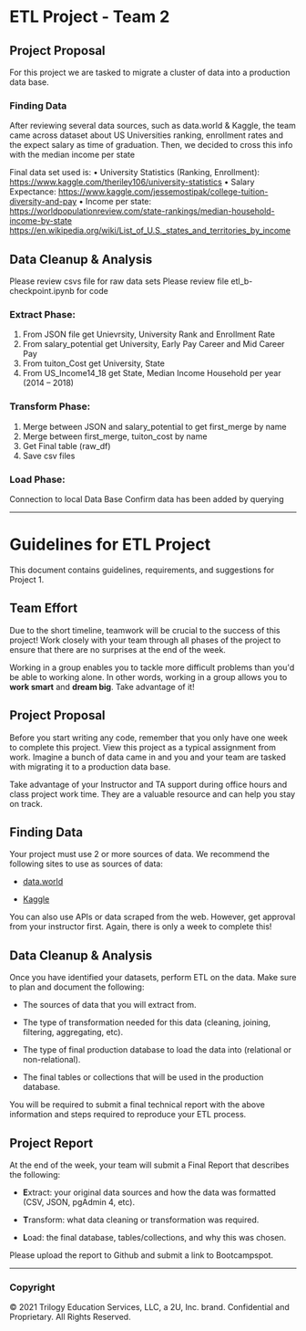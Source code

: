 # ETL Project - Team 2

## Project Proposal
For this project we are tasked to migrate a cluster of data into a production data base.

### Finding Data
After reviewing several data sources, such as data.world & Kaggle, the team came across dataset about US Universities ranking, enrollment rates and the expect salary as time of graduation. Then, we decided to cross this info with the median income per state

Final data set used is:
•	University Statistics (Ranking, Enrollment):  https://www.kaggle.com/theriley106/university-statistics 
•	Salary Expectance: https://www.kaggle.com/jessemostipak/college-tuition-diversity-and-pay
•	Income per state: https://worldpopulationreview.com/state-rankings/median-household-income-by-state
https://en.wikipedia.org/wiki/List_of_U.S._states_and_territories_by_income

## Data Cleanup & Analysis
Please review csvs file for raw data sets
Please review file etl_b-checkpoint.ipynb for code
### Extract Phase: 
1.	From JSON file get Unievrsity, University Rank and Enrollment Rate
2.	From salary_potential get University, Early Pay Career and Mid Career Pay
3.	From tuiton_Cost get University, State
4.	From US_Income14_18 get State, Median Income Household per year (2014 – 2018)

### Transform Phase:
1.	Merge between JSON and salary_potential to get first_merge by name
2.	Merge between first_merge, tuiton_cost by name
3.	Get Final table (raw_df)
4.	Save csv files

### Load Phase:
Connection to local Data Base
Confirm data has been added by querying
_____________________________________________________________
# Guidelines for ETL Project

This document contains guidelines, requirements, and suggestions for Project 1.

## Team Effort

Due to the short timeline, teamwork will be crucial to the success of this project! Work closely with your team through all phases of the project to ensure that there are no surprises at the end of the week.

Working in a group enables you to tackle more difficult problems than you'd be able to working alone. In other words, working in a group allows you to **work smart** and **dream big**. Take advantage of it!

## Project Proposal

Before you start writing any code, remember that you only have one week to complete this project. View this project as a typical assignment from work. Imagine a bunch of data came in and you and your team are tasked with migrating it to a production data base.

Take advantage of your Instructor and TA support during office hours and class project work time. They are a valuable resource and can help you stay on track.

## Finding Data

Your project must use 2 or more sources of data. We recommend the following sites to use as sources of data:

* [data.world](https://data.world/)

* [Kaggle](https://www.kaggle.com/)

You can also use APIs or data scraped from the web. However, get approval from your instructor first. Again, there is only a week to complete this!

## Data Cleanup & Analysis

Once you have identified your datasets, perform ETL on the data. Make sure to plan and document the following:

* The sources of data that you will extract from.

* The type of transformation needed for this data (cleaning, joining, filtering, aggregating, etc).

* The type of final production database to load the data into (relational or non-relational).

* The final tables or collections that will be used in the production database.

You will be required to submit a final technical report with the above information and steps required to reproduce your ETL process.

## Project Report

At the end of the week, your team will submit a Final Report that describes the following:

* **E**xtract: your original data sources and how the data was formatted (CSV, JSON, pgAdmin 4, etc).

* **T**ransform: what data cleaning or transformation was required.

* **L**oad: the final database, tables/collections, and why this was chosen.

Please upload the report to Github and submit a link to Bootcampspot.

- - -

### Copyright

© 2021 Trilogy Education Services, LLC, a 2U, Inc. brand. Confidential and Proprietary. All Rights Reserved.
